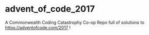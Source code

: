 # advent_of_code_2017

A Commonwealth Coding Catastrophy Co-op Repo full of solutions to https://adventofcode.com/2017 !


